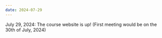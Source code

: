 ```yaml
---
date: 2024-07-29
---
```

July 29, 2024: The course website is up! (First meeting would be on the 30th of July, 2024)


